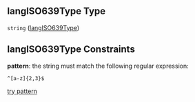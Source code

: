 ## langISO639Type Type

`string` ([langISO639Type](language_identification-definitions-langiso639type.md))

## langISO639Type Constraints

**pattern**: the string must match the following regular expression:&#x20;

```regexp
^[a-z]{2,3}$
```

[try pattern](https://regexr.com/?expression=%5E%5Ba-z%5D%7B2%2C3%7D%24 "try regular expression with regexr.com")
